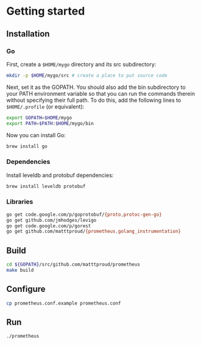 # Getting started

## Installation

### Go

First, create a `$HOME/mygo` directory and its src subdirectory:

```bash
mkdir -p $HOME/mygo/src # create a place to put source code
```

Next, set it as the GOPATH. You should also add the bin subdirectory to your PATH environment variable so that you can run the commands therein without specifying their full path. To do this, add the following lines to `$HOME/.profile` (or equivalent):

```bash
export GOPATH=$HOME/mygo
export PATH=$PATH:$HOME/mygo/bin
```

Now you can install Go:

```bash
brew install go
```


### Dependencies

Install leveldb and protobuf dependencies:

```bash
brew install leveldb protobuf
```


### Libraries

```bash
go get code.google.com/p/goprotobuf/{proto,protoc-gen-go}
go get github.com/jmhodges/levigo
go get code.google.com/p/gorest
go get github.com/matttproud/{prometheus,golang_instrumentation}
```


## Build

```bash
cd ${GOPATH}/src/github.com/matttproud/prometheus
make build
```

## Configure

```bash
cp prometheus.conf.example prometheus.conf
```

## Run

```bash
./prometheus
```

